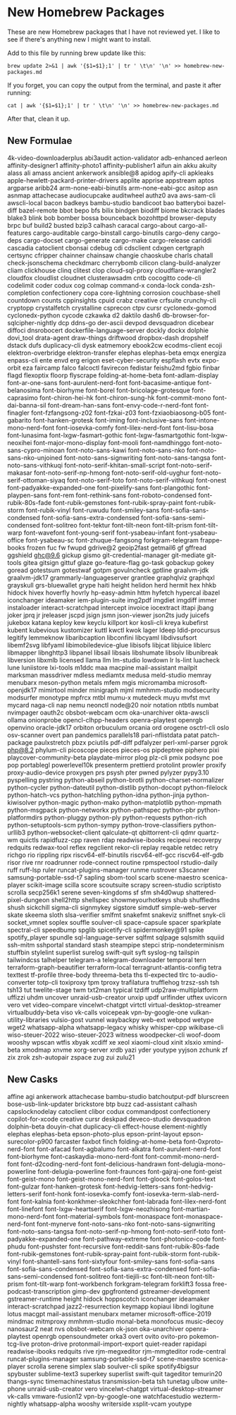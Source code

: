 New Homebrew Packages
=====================

These are new Homebrew packages that I have not reviewed yet.
I like to see if there's anything new I might want to install.

Add to this file by running brew update like this:

~~~ shell
brew update 2>&1 | awk '{$1=$1};1' | tr ' \t\n' '\n' >> homebrew-new-packages.md
~~~

If you forget, you can copy the output from the terminal, and paste it after running:

~~~ shell
cat | awk '{$1=$1};1' | tr ' \t\n' '\n' >> homebrew-new-packages.md
~~~

After that, clean it up.

New Formulae
------------

4k-video-downloaderplus
abi3audit
action-validator
adb-enhanced
aerleon
affinity-designer1
affinity-photo1
affinity-publisher1
aifun
ain
akku
akuity
alass
ali
amass
ancient
ankerwork
ansible@8
apidog
apify-cli
apkleaks
apple-hewlett-packard-printer-drivers
applite
apprise
appstream
aptos
argparse
aribb24
arm-none-eabi-binutils
arm-none-eabi-gcc
asitop
asn
asnmap
attachecase
audiocupcake
auditwheel
authz0
ava
aws-sam-cli
awscli-local
bacon
badkeys
bambu-studio
bandicoot
bao
batteryboi
bazel-diff
bazel-remote
bbot
bepo
bfs
bilix
bindgen
biodiff
biome
bkcrack
blades
blake3
blink
bob
bomber
bossa
bounceback
bozohttpd
browser-deputy
brpc
buf
build2
busted
bzip3
calhash
caracal
cargo-about
cargo-all-features
cargo-auditable
cargo-binstall
cargo-binutils
cargo-deny
cargo-deps
cargo-docset
cargo-generate
cargo-make
cargo-release
cariddi
cascadia
catoclient
cbonsai
cdebug
cdi
cdsclient
cdxgen
certgraph
certsync
cfripper
chainner
chainsaw
changie
chaoskube
charls
chatall
check-jsonschema
checkdmarc
cherrybomb
cilicon
clang-build-analyzer
cliam
clickhouse
clinq
clitest
clop
cloud-sql-proxy
cloudflare-wrangler2
cloudfox
cloudlist
cloudnet
clusterawsadm
cntb
cocogitto
code-cli
codelimit
coder
codux
cog
colmap
command-x
conda-lock
conda-zsh-completion
confectionery
copa
core-lightning
corrosion
couchbase-shell
countdown
counts
cppinsights
cpuid
crabz
creative
crfsuite
crunchy-cli
cryptopp
crystalfetch
crystalline
csprecon
ctpv
cursr
cyclonedx-gomod
cyclonedx-python
cycode
czkawka
d2
daktilo
dash6
db-browser-for-sqlcipher-nightly
dcp
ddns-go
der-ascii
devpod
devsquadron
dicebear
diffoci
dnsrobocert
dockerfile-language-server
dockly
dockx
dolphie
dovi_tool
drata-agent
draw-things
driftwood
dropbox-dash
dropshelf
dstack
dufs
duplicacy-cli
dysk
eatmemory
ebook2cw
ecodms-client
ecoji
elektron-overbridge
elektron-transfer
elephas
elephas-beta
emqx
energiza
enpass-cli
ente
envd
erg
erigon
eset-cyber-security
espflash
evtx
expo-orbit
eza
faircamp
falco
falcoctl
favirecon
fedistar
feishu2md
fgbio
finbar
flagd
flexoptix
floorp
flyscrape
folding-at-home-beta
font-adlam-display
font-ar-one-sans
font-aurulent-nerd-font
font-bacasime-antique
font-belanosima
font-biorhyme
font-borel
font-bricolage-grotesque
font-caprasimo
font-chiron-hei-hk
font-chiron-sung-hk
font-commit-mono
font-dai-banna-sil
font-dream-han-sans
font-envy-code-r-nerd-font
font-finagler
font-fzfangsong-z02
font-fzkai-z03
font-fzxiaobiaosong-b05
font-gabarito
font-hanken-grotesk
font-iming
font-inclusive-sans
font-intone-mono-nerd-font
font-iosevka-comfy
font-lilex-nerd-font
font-lisu-bosa
font-lunasima
font-lxgw-fasmart-gothic
font-lxgw-fasmartgothic
font-lxgw-neoxihei
font-major-mono-display
font-mooli
font-namdhinggo
font-noto-sans-cypro-minoan
font-noto-sans-kawi
font-noto-sans-nko
font-noto-sans-nko-unjoined
font-noto-sans-signwriting
font-noto-sans-tangsa
font-noto-sans-vithkuqi
font-noto-serif-khitan-small-script
font-noto-serif-makasar
font-noto-serif-np-hmong
font-noto-serif-old-uyghur
font-noto-serif-ottoman-siyaq
font-noto-serif-toto
font-noto-serif-vithkuqi
font-onest
font-padyakke-expanded-one
font-pixelify-sans
font-plangothic
font-playpen-sans
font-rem
font-rethink-sans
font-roboto-condensed
font-rubik-80s-fade
font-rubik-gemstones
font-rubik-spray-paint
font-rubik-storm
font-rubik-vinyl
font-ruwudu
font-smiley-sans
font-sofia-sans-condensed
font-sofia-sans-extra-condensed
font-sofia-sans-semi-condensed
font-solitreo
font-tektur
font-tilt-neon
font-tilt-prism
font-tilt-warp
font-wavefont
font-young-serif
font-ysabeau-infant
font-ysabeau-office
font-ysabeau-sc
font-zhuque-fangsong
forkgram-telegram
frappe-books
frozen
fuc
fw
fwupd
gdrive@2
geoip2fast
getmail6
gf
gffread
ggshield
ghc@9.6
gickup
gismo
git-credential-manager
git-mediate
git-tools
gitea
gitsign
gittuf
glaze
go-feature-flag
go-task
gobackup
gokey
goread
gotestsum
gotestwaf
gotpm
govulncheck
gptline
graalvm-jdk
graalvm-jdk17
grammarly-languageserver
grantlee
graphqlviz
graphqxl
grayskull
grs-bluewallet
grype
haiti
height
helidon
herd
hermit
hex
hhkb
hidock
hivex
hoverfly
hovrly
hp-easy-admin
httm
hyfetch
hypercal
ibazel
iconchanger
ideamaker
iem-plugin-suite
img2pdf
imgdiet
imgdiff
immer
instaloader
interact-scratchpad
intercept
invoice
iocextract
ittapi
jbang
joker
jprq
jr
jreleaser
jscpd
jsign
jsmn
json-viewer
json2ts
judy
juicefs
jukebox
katana
keploy
kew
keyclu
killport
kor
kosli-cli
kreya
kubefirst
kubent
kubevious
kustomizer
kuttl
kwctl
kwok
lager
ldeep
ldid-procursus
legitify
lemmeknow
libaribcaption
libconfini
libcyaml
libdivsufsort
libemf2svg
libfyaml
libimobiledevice-glue
libisofs
libjcat
libjuice
liblerc
libmapper
libnghttp3
libpanel
libsail
libsais
libshumate
libsolv
libunibreak
libversion
libxmlb
licensed
llama
llm
lm-studio
lowdown
lr
ls-lint
luacheck
lune
luniistore
lxi-tools
m1ddc
maa
macpine
mail-assistant
mailpit
marksman
massdriver
mdless
mediamtx
medusa
meld-studio
memray
menubarx
meson-python
metals
mfem
mgis
micromamba
microsoft-openjdk17
mimirtool
minder
minigraph
mjml
mmhmm-studio
modsecurity
modsurfer
monotype
mpfrcx
mtbl
mumu-x
mutedeck
muyu
mvfst
mvt
mycard
naga-cli
nap
nemu
neonctl
node@20
noir
notation
ntbtls
numbat
nvimpager
oauth2c
obsbot-webcam
ocm
oka-unarchiver
okta-awscli
ollama
onionprobe
opencl-clhpp-headers
openra-playtest
openrgb
openvino
oracle-jdk17
orbiton
orbuculum
orcania
ord
orogene
osctrl-cli
oslo
osv-scanner
overt
pan
pandemics
parallels18
pari-nflistdata
patat
patch-package
paulxstretch
pbzx
pciutils
pdf-diff
pdfalyzer
perl-xml-parser
pgrok
php@8.2
phylum-cli
picoscope
pieces
pieces-os
pipdeptree
piphero
pixi
playcover-community-beta
playdate-mirror
plog
plz-cli
pmix
podsync
poe
pop
portablegl
powerlevel10k
presenterm
prettierd
protolint
prowler
proxify
proxy-audio-device
proxygen
prs
psysh
pter
pwned
pylyzer
pypy3.10
pyspelling
pystring
python-abseil
python-brotli
python-charset-normalizer
python-cycler
python-dateutil
python-distlib
python-docopt
python-filelock
python-hatch-vcs
python-hatchling
python-idna
python-jinja
python-kiwisolver
python-magic
python-mako
python-matplotlib
python-mpmath
python-msgpack
python-networkx
python-pathspec
python-pbr
python-platformdirs
python-pluggy
python-ply
python-requests
python-rich
python-setuptools-scm
python-sympy
python-trove-classifiers
python-urllib3
python-websocket-client
qalculate-qt
qbittorrent-cli
qdmr
quartz-wm
quictls
rapidfuzz-cpp
raven
rdap
readwise-ibooks
recipeui
recoverpy
redquits
redwax-tool
reflex
regclient
rekor-cli
replay
reqable
retdec
retry
richgo
rio
rippling
ripx
riscv64-elf-binutils
riscv64-elf-gcc
riscv64-elf-gdb
risor
rive
rnr
roadrunner
rode-connect
routine
rpmspectool
rstudio-daily
ruff
ruff-lsp
ruler
runcat-plugins-manager
runme
rustrover
s3scanner
samsung-portable-ssd-t7
sapling
sbom-tool
scarb
scene-maestro
scenica-player
scikit-image
scilla
score
scoutsuite
scrapy
screen-studio
scriptisto
scrolla
secp256k1
serene
seven-kingdoms
sf
sfm
sh4d0wup
shattered-pixel-dungeon
shell2http
shellspec
showmeyourhotkeys
shub
shuffledns
shush
sickchill
sigma-cli
signmykey
sigstore
simdutf
simple-web-server
skate
skeema
sloth
slsa-verifier
smlfmt
snakefmt
snakeviz
sniffnet
snyk-cli
socket_vmnet
soplex
souffle
soulver-cli
space-capsule
spacer
sparkplate
spectral-cli
speedbump
spglib
spicetify-cli
spidermonkey@91
spike
spotify_player
spundle
sql-language-server
sqlfmt
sqlpage
sqlsmith
squiid
ssh-mitm
sshportal
standard
stash
steampipe
stepci
strip-nondeterminism
stuffbin
stylelint
superlist
surelog
swift-quit
syft
syslog-ng
tailspin
tailwindcss
talhelper
telegram-a
telegram-downloader
temporal
tern
terraform-graph-beautifier
terraform-local
terragrunt-atlantis-config
tetra
texttest
tf-profile
three-body
threema-beta
ths
tl-expected
tlrc
to-audio-converter
totp-cli
toxiproxy
tpm
tproxy
trafilatura
trufflehog
trzsz-ssh
tsh
tsh13
tut
twelite-stage
twm
txt2man
typical
tzdiff
udp2raw-multiplatform
uffizzi
uhdm
uncover
unraid-usb-creator
unxip
updf
urlfinder
utftex
uvicorn
vero
vet
video-compare
vincelwt-chatgpt
virtctl
virtual-desktop-streamer
virtualbuddy-beta
viso
vk-calls
voicepeak
vpn-by-google-one
vulkan-utility-libraries
vulsio-gost
vunnel
waybackpy
web-ext
webpod
wetype
wget2
whatsapp-alpha
whatsapp-legacy
whisky
whisper-cpp
wikibase-cli
wiso-steuer-2022
wiso-steuer-2023
witness
woodpecker-cli
woof-doom
wooshy
wpscan
wtfis
xbyak
xcdiff
xe
xeol
xiaomi-cloud
xinit
xlsxio
xmind-beta
xmodmap
xnvme
xorg-server
xrdb
yazi
yder
youtype
yyjson
zchunk
zf
zix
zrok
zsh-autopair
zspace
zug
zui
zulu21

New Casks
---------

affine
agi
ankerwork
attachecase
bambu-studio
batchoutput-pdf
blurscreen
bose-usb-link-updater
brickstore
btp
buzz
cad-assistant
calhash
capslocknodelay
catoclient
clibor
codux
commandpost
confectionery
copilot-for-xcode
creative
cursr
deskpad
deveco-studio
devsquadron
dolphin-beta
douyin-chat
duplicacy-cli
effect-house
element-nightly
elephas
elephas-beta
epson-photo-plus
epson-print-layout
epson-surecolor-p900
farcaster
faxbot
finch
folding-at-home-beta
font-0xproto-nerd-font
font-afacad
font-agbalumo
font-alkatra
font-aurulent-nerd-font
font-biorhyme
font-caskaydia-mono-nerd-font
font-commit-mono-nerd-font
font-d2coding-nerd-font
font-delicious-handrawn
font-delugia-mono-powerline
font-delugia-powerline
font-fraunces
font-gajraj-one
font-geist
font-geist-mono
font-geist-mono-nerd-font
font-gloock
font-golos-text
font-gulzar
font-hanken-grotesk
font-hedvig-letters-sans
font-hedvig-letters-serif
font-honk
font-iosevka-comfy
font-iosevka-term-slab-nerd-font
font-kalnia
font-konkhmer-sleokchher
font-labrada
font-lilex-nerd-font
font-linefont
font-lxgw-heartserif
font-lxgw-neozhisong
font-martian-mono-nerd-font
font-material-symbols
font-monaspace
font-monaspace-nerd-font
font-mynerve
font-noto-sans-nko
font-noto-sans-signwriting
font-noto-sans-tangsa
font-noto-serif-np-hmong
font-noto-serif-toto
font-padyakke-expanded-one
font-pathway-extreme
font-photonico-code
font-phudu
font-pushster
font-recursive
font-reddit-sans
font-rubik-80s-fade
font-rubik-gemstones
font-rubik-spray-paint
font-rubik-storm
font-rubik-vinyl
font-shantell-sans
font-sixtyfour
font-smiley-sans
font-sofia-sans
font-sofia-sans-condensed
font-sofia-sans-extra-condensed
font-sofia-sans-semi-condensed
font-solitreo
font-tiejili-sc
font-tilt-neon
font-tilt-prism
font-tilt-warp
font-workbench
forkgram-telegram
forklift3
fossa
free-podcast-transcription
gimp-dev
gpgfrontend
gstreamer-development
gstreamer-runtime
height
hidock
hoppscotch
iconchanger
ideamaker
interact-scratchpad
jazz2-resurrection
keymapp
kopiaui
libndi
logitune
lotus
macgpt
mail-assistant
menubarx
metamer
microsoft-office-2019
mindmac
mitmproxy
mmhmm-studio
monal-beta
monofocus
music-decoy
nanosaur2
neat
nvs
obsbot-webcam
ok-json
oka-unarchiver
openra-playtest
openrgb
opensoundmeter
orka3
overt
ovito
ovito-pro
pokemon-tcg-live
proton-drive
protonmail-import-export
quiet-reader
rapidapi
readwise-ibooks
redquits
rive
rjm-megxeditor
rjm-mmgteditor
rode-central
runcat-plugins-manager
samsung-portable-ssd-t7
scene-maestro
scenica-player
scrolla
serene
simplex
slab
soulver-cli
spike
spotify4bigsur
spybuster
sublime-text3
superkey
superlist
swift-quit
tageditor
temurin20
thangs-sync
timemachinestatus
transmission-beta
tsh
tunetag
ulbow
unite-phone
unraid-usb-creator
vero
vincelwt-chatgpt
virtual-desktop-streamer
vk-calls
vmware-fusion12
vpn-by-google-one
watchfacestudio
wezterm-nightly
whatsapp-alpha
wooshy
writerside
xsplit-vcam
youtype
